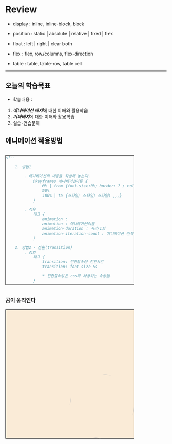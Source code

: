 # Review
- display : inline, inline-block, block
- position : static | absolute | relative | fixed | flex
- float : left | right | clear both

- flex : flex, row/columns, flex-direction
- table : table, table-row, table cell


-----------------------------------------------------------------------------------------------

## 오늘의 학습목표
- 학습내용 :
1) ***애니메이션 배치***에 대한 이해와 활용학습
2) ***기타배치***에 대한 이해와 활용학습
3) 실습-연습문제


## 애니메이션 적용방법
```html
<!-- 

	1. 방법1

		. 애니메이션의 내용을 작성해 놓는다.
			@keyframes 애니메이션이름 {
				0% | from {font-size:0%; border: ? ; color: ?}
				50%
				100% | to {스타일; 스타일; 스타일; ,,,}
			}

		. 적용
			태그 {
				animation :
				animation : 애니메이션이름
				animation-duration : 시간/1회
				animation-iteration-count : 애니메이션 반복횟수 (infinite)
			}

	2. 방법2 - 전환(transition)
		. 정의
			태그 {
				transition: 전환할속성 전환시간
				transition: font-size 5s

				* 전환할속성은 css의 사용하는 속성들
			}

		. 적용
			태그:hover{
				font-size: 200%;
			}

	3. 방법3 - 변환(transform)
		. 적용1
				태그{
					transform: translate(x,y) | translateX() | translateX(n) ,, - 이동
								scale(w,h) | scaleX(n) = 확대/축소					- 확대/축소
								rotate(각도deg,각도deg) | rotateX(각도) - 회전			- 회전
								skew(x각도, y각도) | skewX(각도)						- 기울임

					transfomr-origin: left top - 중심점
				}

		. 적용2
				#keyframe 이름 {
					from {transform: rotateX(-20deg) rotateY(360deg)}
					to {transform: rotateX(-20deg) rotateY(0deg)}

				}
 -->
```

### 공이 움직인다
<!DOCTYPE html>
<html>
<head>
<meta charset="UTF-8">
<title>Insert title here</title>
<style>
	@keyframes rotation{
		10%{
			transform: rotate(90deg);
			transform-origin: 50% 50%;
		}
		10%{
			transform: rotate(0deg);
		}

		30%{
			transform-origin: 0% 0%;
			transform: translate(300px 300px);
		}

		60%{
			transform: rotate(180deg);
		}

	}
	div{
		display: inline-block;
		width: 400px;
		height: 400px;
		background-color: antiquewhite;
		border: 1px solid black;
	}
	img{
		width: 200px;
		height: 200px;
		margin: 200px;
		border-radius: 50% 50%;

		animation: rotation 1s;
		transform-origin: 50% 50%;
	/* 	animation-iteration-count: infinite; */
	}

</style>
</head>
<body>
	<div id="a">
		<img alt="" src="./image/back.jpg">
	</div>
</body>
</html>
